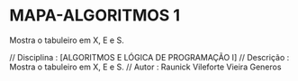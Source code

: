# MAPA-ALGORITMOS 1 
Mostra o tabuleiro em X, E e S.




// Disciplina  : [ALGORITMOS E LÓGICA DE PROGRAMAÇÃO I]
// Descrição   : Mostra o tabuleiro em X, E e S.
// Autor       : Raunick Vileforte Vieira Generos
